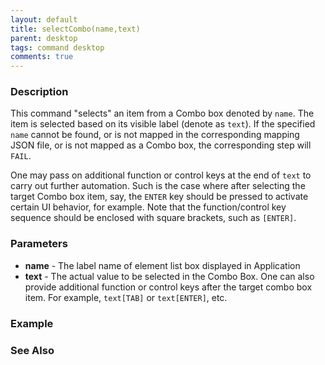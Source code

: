 ```yaml
---
layout: default
title: selectCombo(name,text)
parent: desktop
tags: command desktop
comments: true
---
```


### Description
This command "selects" an item from a Combo box denoted by `name`. The item is selected based on its visible label 
(denote as `text`). If the specified `name` cannot be found, or is not mapped in the corresponding mapping JSON file,
or is not mapped as a Combo box, the corresponding step will `FAIL`.

One may pass on additional function or control keys at the end of `text` to carry out further automation. Such is the 
case where after selecting the target Combo box item, say, the `ENTER` key should be pressed to activate certain UI
behavior, for example. Note that the function/control key sequence should be enclosed with square brackets, such as
`[ENTER]`.


### Parameters
- **name** - The label name of element list box displayed in Application
- **text** - The actual value to be selected in the Combo Box. One can also provide additional function or control 
  keys after the target combo box item. For example, `text[TAB]` or `text[ENTER]`, etc.  


### Example


### See Also
